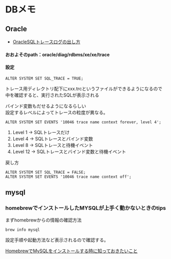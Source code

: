 
# DBメモ
  
## Oracle
  
- [OracleSQLトレースログの出し方](http://d.hatena.ne.jp/replication/20130110/1357824989)  

#### おおよそのpath：oracle/diag/rdbms/xe/xe/trace  
#### 設定

    ALTER SYSTEM SET SQL_TRACE = TRUE;  

トレース用ディレクトリ配下にxxx.trcというファイルができるようになるので  
中を確認すると、実行されたSQLが表示される  
  
バインド変数もだせるようになるらしい  
設定するレベルによってトレースの粒度が異なる。  

    ALTER SYSTEM SET EVENTS '10046 trace name context forever, level 4';  

1. Level 1 -> SQLトレースだけ  
2. Level 4 -> SQLトレースとバインド変数  
3. Level 8 -> SQLトレースと待機イベント  
4. Level 12 -> SQLトレースとバインド変数と待機イベント  
  
戻し方  

    ALTER SYSTEM SET SQL_TRACE = FALSE;  
    ALTER SYSTEM SET EVENTS '10046 trace name context off';  

## mysql

### homebrewでインストールしたMYSQLが上手く動かないときのtips

まずhomebrewからの情報の確認方法

    brew info mysql

設定手順や起動方法など表示されるので確認する。  

[HomebrewでMySQLをインストールする時に知っておきたいこと](http://tukaikta.blog135.fc2.com/blog-entry-197.html)




